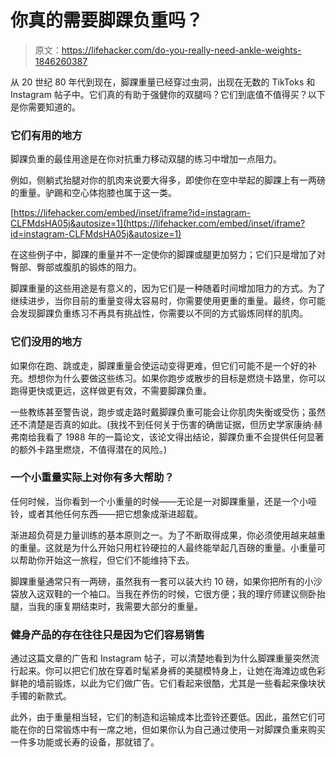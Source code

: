 # 你真的需要脚踝负重吗？

> 原文：<https://lifehacker.com/do-you-really-need-ankle-weights-1846260387>

从 20 世纪 80 年代到现在，脚踝重量已经穿过虫洞，出现在无数的 TikToks 和 Instagram 帖子中。它们真的有助于强健你的双腿吗？它们到底值不值得买？以下是你需要知道的。



### 它们有用的地方

脚踝负重的最佳用途是在你对抗重力移动双腿的练习中增加一点阻力。

例如，侧躺式抬腿对你的肌肉来说要大得多，即使你在空中举起的脚踝上有一两磅的重量。驴踢和空心体抱膝也属于这一类。

 [https://lifehacker.com/embed/inset/iframe?id=instagram-CLFMdsHA05j&autosize=1](https://lifehacker.com/embed/inset/iframe?id=instagram-CLFMdsHA05j&autosize=1) 

在这些例子中，脚踝的重量并不一定使你的脚踝或腿更加努力；它们只是增加了对臀部、臀部或腹肌的锻炼的阻力。

脚踝重量的这些用途是有意义的，因为它们是一种随着时间增加阻力的方式。为了继续进步，当你目前的重量变得太容易时，你需要使用更重的重量。最终，你可能会发现脚踝负重练习不再具有挑战性，你需要以不同的方式锻炼同样的肌肉。

### 它们没用的地方

如果你在跑、跳或走，脚踝重量会使运动变得更难，但它们可能不是一个好的补充。想想你为什么要做这些练习。如果你跑步或散步的目标是燃烧卡路里，你可以跑得更快或更远，这样做更有效，不需要脚踝负重。

一些教练甚至警告说，跑步或走路时戴脚踝负重可能会让你肌肉失衡或受伤；虽然还不清楚是否真的如此。(我找不到任何关于伤害的确凿证据，但历史学家康纳·赫弗南给我看了 1988 年的一篇论文，该论文得出结论，脚踝负重不会提供任何显著的额外卡路里燃烧，不值得潜在的风险。)

### 一个小重量实际上对你有多大帮助？

任何时候，当你看到一个小重量的时候——无论是一对脚踝重量，还是一个小哑铃，或者其他任何东西——把它想象成渐进超载。

渐进超负荷是力量训练的基本原则之一。为了不断取得成果，你必须使用越来越重的重量。这就是为什么开始只用杠铃硬拉的人最终能举起几百磅的重量。小重量可以帮助你开始这一旅程，但它们不能维持下去。

脚踝重量通常只有一两磅，虽然我有一套可以装大约 10 磅，如果你把所有的小沙袋放入这双鞋的一个袖口。当我在养伤的时候，它很方便；我的理疗师建议侧卧抬腿，当我的康复期结束时，我需要大部分的重量。

### 健身产品的存在往往只是因为它们容易销售

通过这篇文章的广告和 Instagram 帖子，可以清楚地看到为什么脚踝重量突然流行起来。你可以把它们放在穿着时髦紧身裤的美腿模特身上，让她在海滩边或色彩鲜艳的墙前锻炼，以此为它们做广告。它们看起来很酷，尤其是一些看起来像块状手镯的新款式。

此外，由于重量相当轻，它们的制造和运输成本比壶铃还要低。因此，虽然它们可能在你的日常锻炼中有一席之地，但如果你认为自己通过使用一对脚踝负重来购买一件多功能或长寿的设备，那就错了。
